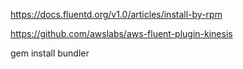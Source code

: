 

https://docs.fluentd.org/v1.0/articles/install-by-rpm

https://github.com/awslabs/aws-fluent-plugin-kinesis



gem install bundler
